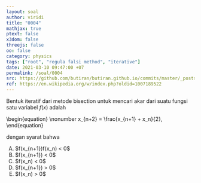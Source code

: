 ```yaml
---
layout: soal
author: viridi
title: "0004"
mathjax: true
ptext: false
x3dom: false
threejs: false
oo: false
category: physics
tags: ["root", "regula falsi method", "iterative"]
date: 2021-03-10 09:47:00 +07
permalink: /soal/0004
src: https://github.com/butiran/butiran.github.io/commits/master/_posts/soal/00/2021-03-10-bisection-method.md
ref: https://en.wikipedia.org/w/index.php?oldid=1007189522
---
```

Bentuk iteratif dari metode bisection untuk mencari akar dari suatu fungsi satu variabel $f(x)$ adalah

\begin{equation} \nonumber
x_{n+2} = \frac{x_{n+1} + x_n}{2},
\end{equation}

dengan syarat bahwa

<ol type="A">

<li>$f(x_{n+1})f(x_n) < 0$
<li>$f(x_{n+1}) < 0$
<li>$f(x_n) < 0$
<li>$f(x_{n+1}) > 0$
<li>$f(x_n) > 0$